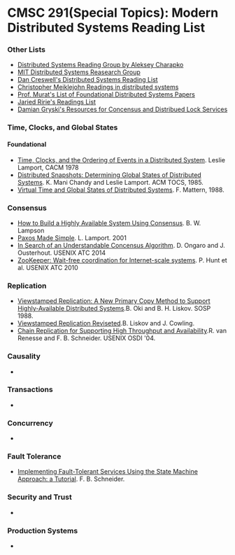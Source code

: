 # CMSC 291(Special Topics): Modern Distributed Systems Reading List

### Other Lists
* [Distributed Systems Reading Group by Aleksey Charapko](http://charap.co/category/reading-group/)
* [MIT Distributed Systems Reasearch Group](http://dsrg.pdos.csail.mit.edu/papers/)
* [Dan Creswell's Distributed Systems Reading List](https://dancres.github.io/Pages/)
* [Christopher Meiklejohn Readings in distributed systems](http://christophermeiklejohn.com/distributed/systems/2013/07/12/readings-in-distributed-systems.html)
* [Prof. Murat's List of Foundational Distributed Systems Papers](https://muratbuffalo.blogspot.com/2021/02/foundational-distributed-systems-papers.html) 
* [Jaried Ririe's Readings List](https://backendology.com/2018/09/10/distributed-systems-course-reading-list/)
* [Damian Gryski's Resources for Concensus and Distribued Lock Services](https://github.com/dgryski/awesome-consensus)


### Time, Clocks, and Global States
#### Foundational
* [Time, Clocks, and the Ordering of Events in a Distributed System](https://lamport.azurewebsites.net/pubs/time-clocks.pdf). Leslie Lamport, CACM 1978
* [Distributed Snapshots: Determining Global States of Distributed Systems](https://lamport.azurewebsites.net/pubs/chandy.pdf). K. Mani Chandy and Leslie Lamport. ACM TOCS, 1985. 
* [Virtual Time and Global States of Distributed Systems](https://pages.cs.wisc.edu/~remzi/Classes/739/Fall2016/Papers/mattern89.pdf). F. Mattern, 1988.
 
### Consensus
* [How to Build a Highly Available System Using Consensus](https://citeseerx.ist.psu.edu/viewdoc/download?doi=10.1.1.61.8330&rep=rep1&type=pdf). B. W. Lampson
* [Paxos Made Simple](https://lamport.azurewebsites.net/pubs/paxos-simple.pdf). L. Lamport. 2001
* [In Search of an Understandable Concensus Algorithm](https://web.stanford.edu/~ouster/cgi-bin/papers/raft-atc14). D. Ongaro and J. Ousterhout. USENIX ATC 2014
* [ZooKeeper: Wait-free coordination for Internet-scale systems](https://static.usenix.org/event/usenix10/tech/full_papers/Hunt.pdf). P. Hunt et al. USENIX ATC 2010

### Replication
* [Viewstamped Replication: A New Primary Copy Method to Support Highly-Available Distributed Systems](https://pmg.csail.mit.edu/papers/vr.pdf).B. Oki and B. H. Liskov. SOSP 1988.
* [Viewstamped Replication Reviseted](https://pmg.csail.mit.edu/papers/vr-revisited.pdf).B. Liskov and J. Cowling.
* [Chain Replication for Supporting High Throughput and Availability](https://www.usenix.org/legacy/event/osdi04/tech/full_papers/renesse/renesse.pdf).R. van Renesse and F. B. Schneider. USENIX OSDI '04. 

### Causality
*

### Transactions
*

### Concurrency
*

### Fault Tolerance
* [Implementing Fault-Tolerant Services Using the State Machine Approach: a Tutorial](https://www.cs.cornell.edu/fbs/publications/SMSurvey.pdf). F. B. Schneider.

### Security and Trust
*

### Production Systems
*

